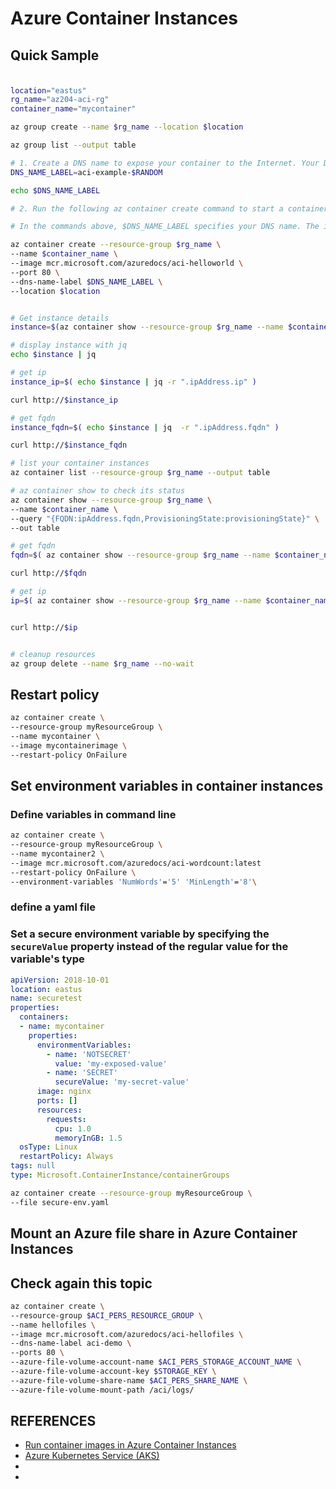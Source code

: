 # Azure Container Instances


## Quick Sample

###
```bash

location="eastus"
rg_name="az204-aci-rg"
container_name="mycontainer"

az group create --name $rg_name --location $location

az group list --output table

# 1. Create a DNS name to expose your container to the Internet. Your DNS name must be unique, run this command from Cloud Shell to create a variable that holds a unique name.
DNS_NAME_LABEL=aci-example-$RANDOM

echo $DNS_NAME_LABEL

# 2. Run the following az container create command to start a container instance

# In the commands above, $DNS_NAME_LABEL specifies your DNS name. The image name, mcr.microsoft.com/azuredocs/aci-helloworld, refers to a Docker image that runs a basic Node.js web application.

az container create --resource-group $rg_name \
--name $container_name \
--image mcr.microsoft.com/azuredocs/aci-helloworld \
--port 80 \
--dns-name-label $DNS_NAME_LABEL \
--location $location


# Get instance details
instance=$(az container show --resource-group $rg_name --name $container_name )

# display instance with jq
echo $instance | jq

# get ip
instance_ip=$( echo $instance | jq -r ".ipAddress.ip" )

curl http://$instance_ip

# get fqdn
instance_fqdn=$( echo $instance | jq  -r ".ipAddress.fqdn" )

curl http://$instance_fqdn

# list your container instances
az container list --resource-group $rg_name --output table

# az container show to check its status
az container show --resource-group $rg_name \
--name $container_name \
--query "{FQDN:ipAddress.fqdn,ProvisioningState:provisioningState}" \
--out table

# get fqdn
fqdn=$( az container show --resource-group $rg_name --name $container_name --query "ipAddress.fqdn" --output tsv )

curl http://$fqdn

# get ip
ip=$( az container show --resource-group $rg_name --name $container_name --query "ipAddress.ip" --output tsv )


curl http://$ip


# cleanup resources
az group delete --name $rg_name --no-wait

```

## Restart policy
```bash
az container create \
--resource-group myResourceGroup \
--name mycontainer \
--image mycontainerimage \
--restart-policy OnFailure
```

## Set environment variables in container instances

### Define variables in command line
```bash
az container create \
--resource-group myResourceGroup \
--name mycontainer2 \
--image mcr.microsoft.com/azuredocs/aci-wordcount:latest 
--restart-policy OnFailure \
--environment-variables 'NumWords'='5' 'MinLength'='8'\
```

### define a yaml file
### Set a secure environment variable by specifying the `secureValue` property instead of the regular value for the variable's type
```yaml
apiVersion: 2018-10-01
location: eastus
name: securetest
properties:
  containers:
  - name: mycontainer
    properties:
      environmentVariables:
        - name: 'NOTSECRET'
          value: 'my-exposed-value'
        - name: 'SECRET'
          secureValue: 'my-secret-value'
      image: nginx
      ports: []
      resources:
        requests:
          cpu: 1.0
          memoryInGB: 1.5
  osType: Linux
  restartPolicy: Always
tags: null
type: Microsoft.ContainerInstance/containerGroups
```

```bash
az container create --resource-group myResourceGroup \
--file secure-env.yaml
```


## Mount an Azure file share in Azure Container Instances
## Check again this topic

```bash
az container create \
--resource-group $ACI_PERS_RESOURCE_GROUP \
--name hellofiles \
--image mcr.microsoft.com/azuredocs/aci-hellofiles \
--dns-name-label aci-demo \
--ports 80 \
--azure-file-volume-account-name $ACI_PERS_STORAGE_ACCOUNT_NAME \
--azure-file-volume-account-key $STORAGE_KEY \
--azure-file-volume-share-name $ACI_PERS_SHARE_NAME \
--azure-file-volume-mount-path /aci/logs/
```



## REFERENCES

- [Run container images in Azure Container Instances](https://learn.microsoft.com/en-us/training/modules/create-run-container-images-azure-container-instances/)
- [Azure Kubernetes Service (AKS)](https://learn.microsoft.com/en-us/azure/aks/)
- []()
- []()